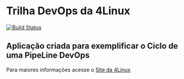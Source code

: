# Trilha DevOps da 4Linux

<!-- Altere a Flag abaixo com sua URL do Travis -->
[![Build Status](https://app.travis-ci.com/pedrohcalado/DevOpsLab-HelloWorld.svg?branch=master)](https://app.travis-ci.com/pedrohcalado/DevOpsLab-HelloWorld)

## Aplicação criada para exemplificar o Ciclo de uma PipeLine DevOps


Para maiores informações acesse o [Site da 4Linux](https://www.4linux.com.br/cursos/devops)
